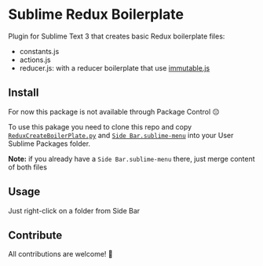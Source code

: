 # Sublime Redux Boilerplate

Plugin for Sublime Text 3 that creates basic Redux boilerplate files:

- constants.js
- actions.js
- reducer.js: with a reducer boilerplate that use [immutable.js](https://facebook.github.io/immutable-js/)

## Install

For now this package is not available through Package Control 😔

To use this pakage you need to clone this repo and copy [`ReduxCreateBoilerPlate.py`](./ReduxCreateBoilerplate.py) and [`Side Bar.sublime-menu`](./Side%20Bar.sublime-menu) into your User Sublime Packages folder.

**Note:** if you already have a `Side Bar.sublime-menu` there, just merge content of both files

## Usage

Just right-click on a folder from Side Bar

## Contribute

All contributions are welcome! 🚀

